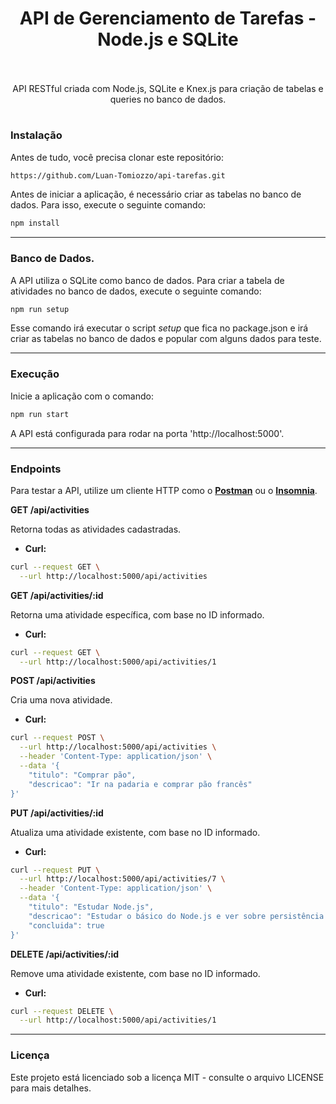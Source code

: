 <h1 align="center">
   <div>API de Gerenciamento de Tarefas - Node.js e SQLite</div>
    <br>
</h1>
<p align="center">API RESTful criada com Node.js, SQLite e Knex.js para criação de tabelas e queries no banco de dados.</p>
<h1 align="center"></h1>

### **Instalação**
Antes de tudo, você precisa clonar este repositório:
```bash
https://github.com/Luan-Tomiozzo/api-tarefas.git
```

Antes de iniciar a aplicação, é necessário criar as tabelas no banco de dados. Para isso, execute o seguinte comando:
```bash
npm install
```
---
### **Banco de Dados**.
A API utiliza o SQLite como banco de dados. Para criar a tabela de atividades no banco de dados, execute o seguinte comando:
```bash
npm run setup
```
Esse comando irá executar o script _setup_ que fica no package.json e irá criar as tabelas no banco de dados e popular com alguns dados para teste.

---
### **Execução**
Inicie a aplicação com o comando:
```bash
npm run start
```
A API está configurada para rodar na porta 'http://localhost:5000'.

---
### **Endpoints**
Para testar a API, utilize um cliente HTTP como o  **[Postman](https://www.postman.com/)**  ou o **[Insomnia](https://insomnia.rest/)**.

**GET /api/activities**

Retorna todas as atividades cadastradas.

- **Curl:**
```bash
curl --request GET \
  --url http://localhost:5000/api/activities
```

**GET /api/activities/:id**

Retorna uma atividade específica, com base no ID informado.

- **Curl:**
```bash
curl --request GET \
  --url http://localhost:5000/api/activities/1
```

**POST /api/activities**

Cria uma nova atividade.

- **Curl:**
```bash
curl --request POST \
  --url http://localhost:5000/api/activities \
  --header 'Content-Type: application/json' \
  --data '{
	"titulo": "Comprar pão",
	"descricao": "Ir na padaria e comprar pão francês"
}'
```

**PUT /api/activities/:id**

Atualiza uma atividade existente, com base no ID informado.

- **Curl:**
```bash
curl --request PUT \
  --url http://localhost:5000/api/activities/7 \
  --header 'Content-Type: application/json' \
  --data '{
    "titulo": "Estudar Node.js",
    "descricao": "Estudar o básico do Node.js e ver sobre persistência de dados também",
    "concluida": true
}'
```


**DELETE /api/activities/:id**

Remove uma atividade existente, com base no ID informado.

- **Curl:**
```bash
curl --request DELETE \
  --url http://localhost:5000/api/activities/1
```
---
### **Licença**
Este projeto está licenciado sob a licença MIT - consulte o arquivo LICENSE para mais detalhes.
